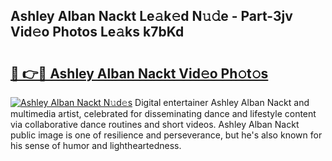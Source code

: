 ## Ashley Alban Nackt Le𝚊k𝚎d N𝚞𝚍e - Part-3jv Vid𝚎o Photos Le𝚊ks k7bKd

# <h2><a href="http://fb75kd.evod.top/?m=Ashley+Alban+Nackt">🔗 👉🔴 Ashley Alban Nackt Vid𝚎o Ph𝚘t𝚘s</a></h2>

[![Ashley Alban Nackt N𝚞d𝚎s](https://i.imgur.com/8V9OHl7.gif)](http://fb75kd.evod.top/?m=Ashley+Alban+Nackt)
Digital entertainer Ashley Alban Nackt and multimedia artist, celebrated for disseminating dance and lifestyle content via collaborative dance routines and short videos. Ashley Alban Nackt public image is one of resilience and perseverance, but he's also known for his sense of humor and lightheartedness. 
